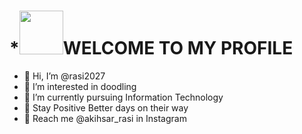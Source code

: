 # *<img src="https://user-images.githubusercontent.com/111967006/197769649-8e9f59a4-6fe3-4dab-88fb-f854adcf6712.gif" width="70px">**WELCOME TO MY PROFILE**
- 👋 Hi, I’m @rasi2027
- 👀 I’m interested in doodling 
- 💨 I’m currently pursuing Information Technology 
- 💙 Stay Positive Better days on their way
- 💬 Reach me @akihsar_rasi in Instagram 

<!---
rasi2027/rasi2027 is a ✨ special ✨ repository because its `README.md` (this file) appears on your GitHub profile.
You can click the Preview link to take a look at your changes.
--->

